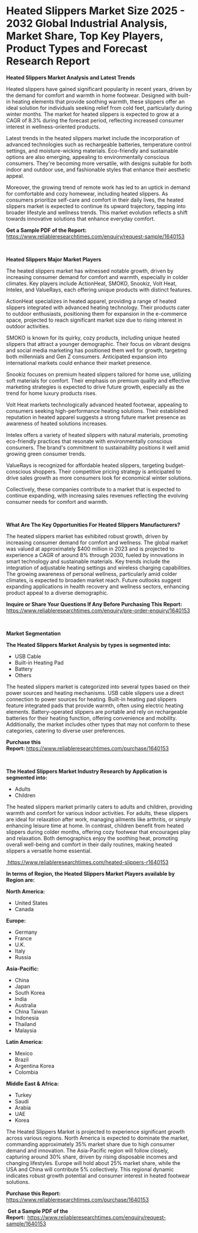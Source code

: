 <p><h1>Heated Slippers Market Size 2025 - 2032 Global Industrial Analysis, Market Share, Top Key Players, Product Types and Forecast Research Report</h1></p><p><strong>Heated Slippers Market Analysis and Latest Trends</strong></p>
<p><p>Heated slippers have gained significant popularity in recent years, driven by the demand for comfort and warmth in home footwear. Designed with built-in heating elements that provide soothing warmth, these slippers offer an ideal solution for individuals seeking relief from cold feet, particularly during winter months. The market for heated slippers is expected to grow at a CAGR of 8.3% during the forecast period, reflecting increased consumer interest in wellness-oriented products.</p><p>Latest trends in the heated slippers market include the incorporation of advanced technologies such as rechargeable batteries, temperature control settings, and moisture-wicking materials. Eco-friendly and sustainable options are also emerging, appealing to environmentally conscious consumers. They're becoming more versatile, with designs suitable for both indoor and outdoor use, and fashionable styles that enhance their aesthetic appeal. </p><p>Moreover, the growing trend of remote work has led to an uptick in demand for comfortable and cozy homewear, including heated slippers. As consumers prioritize self-care and comfort in their daily lives, the heated slippers market is expected to continue its upward trajectory, tapping into broader lifestyle and wellness trends. This market evolution reflects a shift towards innovative solutions that enhance everyday comfort.</p></p>
<p><strong>Get a Sample PDF of the Report:&nbsp;</strong> <a href="https://www.reliableresearchtimes.com/enquiry/request-sample/1640153?utm_campaign=1581&utm_medium=2&utm_source=Github&utm_content=ia&utm_term=16042025&utm_id=heated-slippers">https://www.reliableresearchtimes.com/enquiry/request-sample/1640153</a></p>
<p>&nbsp;</p>
<p><strong>Heated Slippers Major Market Players</strong></p>
<p><p>The heated slippers market has witnessed notable growth, driven by increasing consumer demand for comfort and warmth, especially in colder climates. Key players include ActionHeat, SMOKO, Snookiz, Volt Heat, Intelex, and ValueRays, each offering unique products with distinct features.</p><p>ActionHeat specializes in heated apparel, providing a range of heated slippers integrated with advanced heating technology. Their products cater to outdoor enthusiasts, positioning them for expansion in the e-commerce space, projected to reach significant market size due to rising interest in outdoor activities.</p><p>SMOKO is known for its quirky, cozy products, including unique heated slippers that attract a younger demographic. Their focus on vibrant designs and social media marketing has positioned them well for growth, targeting both millennials and Gen Z consumers. Anticipated expansion into international markets could enhance their market presence.</p><p>Snookiz focuses on premium heated slippers tailored for home use, utilizing soft materials for comfort. Their emphasis on premium quality and effective marketing strategies is expected to drive future growth, especially as the trend for home luxury products rises.</p><p>Volt Heat markets technologically advanced heated footwear, appealing to consumers seeking high-performance heating solutions. Their established reputation in heated apparel suggests a strong future market presence as awareness of heated solutions increases.</p><p>Intelex offers a variety of heated slippers with natural materials, promoting eco-friendly practices that resonate with environmentally conscious consumers. The brand's commitment to sustainability positions it well amid growing green consumer trends.</p><p>ValueRays is recognized for affordable heated slippers, targeting budget-conscious shoppers. Their competitive pricing strategy is anticipated to drive sales growth as more consumers look for economical winter solutions.</p><p>Collectively, these companies contribute to a market that is expected to continue expanding, with increasing sales revenues reflecting the evolving consumer needs for comfort and warmth.</p></p>
<p>&nbsp;</p>
<p><strong>What Are The Key Opportunities For Heated Slippers Manufacturers?</strong></p>
<p><p>The heated slippers market has exhibited robust growth, driven by increasing consumer demand for comfort and wellness. The global market was valued at approximately $400 million in 2023 and is projected to experience a CAGR of around 8% through 2030, fueled by innovations in smart technology and sustainable materials. Key trends include the integration of adjustable heating settings and wireless charging capabilities. The growing awareness of personal wellness, particularly amid colder climates, is expected to broaden market reach. Future outlooks suggest expanding applications in health recovery and wellness sectors, enhancing product appeal to a diverse demographic.</p></p>
<p><strong>Inquire or Share Your Questions If Any Before Purchasing This Report:</strong> <a href="https://www.reliableresearchtimes.com/enquiry/pre-order-enquiry/1640153?utm_campaign=1581&utm_medium=2&utm_source=Github&utm_content=ia&utm_term=16042025&utm_id=heated-slippers">https://www.reliableresearchtimes.com/enquiry/pre-order-enquiry/1640153</a></p>
<p>&nbsp;</p>
<p><strong>Market Segmentation</strong></p>
<p><strong>The Heated Slippers Market Analysis by types is segmented into:</strong></p>
<p><ul><li>USB Cable</li><li>Built-in Heating Pad</li><li>Battery</li><li>Others</li></ul></p>
<p><p>The heated slippers market is categorized into several types based on their power sources and heating mechanisms. USB cable slippers use a direct connection to power sources for heating. Built-in heating pad slippers feature integrated pads that provide warmth, often using electric heating elements. Battery-operated slippers are portable and rely on rechargeable batteries for their heating function, offering convenience and mobility. Additionally, the market includes other types that may not conform to these categories, catering to diverse user preferences.</p></p>
<p><strong>Purchase this Report:&nbsp;</strong><a href="https://www.reliableresearchtimes.com/purchase/1640153?utm_campaign=1581&utm_medium=2&utm_source=Github&utm_content=ia&utm_term=16042025&utm_id=heated-slippers">https://www.reliableresearchtimes.com/purchase/1640153</a></p>
<p>&nbsp;</p>
<p><strong>The Heated Slippers Market Industry Research by Application is segmented into:</strong></p>
<p><ul><li>Adults</li><li>Children</li></ul></p>
<p><p>The heated slippers market primarily caters to adults and children, providing warmth and comfort for various indoor activities. For adults, these slippers are ideal for relaxation after work, managing ailments like arthritis, or simply enhancing leisure time at home. In contrast, children benefit from heated slippers during colder months, offering cozy footwear that encourages play and relaxation. Both demographics enjoy the soothing heat, promoting overall well-being and comfort in their daily routines, making heated slippers a versatile home essential.</p></p>
<p><a href="https://www.reliableresearchtimes.com/heated-slippers-r1640153?utm_campaign=1581&utm_medium=2&utm_source=Github&utm_content=ia&utm_term=16042025&utm_id=heated-slippers">&nbsp;https://www.reliableresearchtimes.com/heated-slippers-r1640153</a></p>
<p><strong>In terms of Region, the Heated Slippers Market Players available by Region are:</strong></p>
<p>
    <p> <strong> North America: </strong>
        <ul>
            <li>United States</li>
            <li>Canada</li>
        </ul>
        </p> 
    <p> <strong> Europe: </strong>
        <ul>
            <li>Germany</li>
            <li>France</li>
            <li>U.K.</li>
            <li>Italy</li>
            <li>Russia</li>
        </ul>
        </p> 
    <p> <strong> Asia-Pacific: </strong>
        <ul>
            <li>China</li>
            <li>Japan</li>
            <li>South Korea</li>
            <li>India</li>
            <li>Australia</li>
            <li>China Taiwan</li>
            <li>Indonesia</li>
            <li>Thailand</li>
            <li>Malaysia</li>
        </ul>
        </p> 
    <p> <strong> Latin America: </strong>
        <ul>
            <li>Mexico</li>
            <li>Brazil</li>
            <li>Argentina Korea</li>
            <li>Colombia</li>
        </ul>
        </p> 
    <p> <strong> Middle East & Africa: </strong>
        <ul>
            <li>Turkey</li>
            <li>Saudi</li>
            <li>Arabia</li>
            <li>UAE</li>
            <li>Korea</li>
        </ul>
    </p>
    </p>
<p><p>The Heated Slippers Market is projected to experience significant growth across various regions. North America is expected to dominate the market, commanding approximately 35% market share due to high consumer demand and innovation. The Asia-Pacific region will follow closely, capturing around 30% share, driven by rising disposable incomes and changing lifestyles. Europe will hold about 25% market share, while the USA and China will contribute 5% collectively. This regional dynamic indicates robust growth potential and consumer interest in heated footwear solutions.</p></p>
<p><strong>Purchase this Report: </strong><a href="https://www.reliableresearchtimes.com/purchase/1640153?utm_campaign=1581&utm_medium=2&utm_source=Github&utm_content=ia&utm_term=16042025&utm_id=heated-slippers">https://www.reliableresearchtimes.com/purchase/1640153</a></p>
<p>&nbsp;<strong>Get a Sample PDF of the Report:&nbsp;&nbsp;</strong><a href="https://www.reliableresearchtimes.com/enquiry/request-sample/1640153?utm_campaign=1581&utm_medium=2&utm_source=Github&utm_content=ia&utm_term=16042025&utm_id=heated-slippers">https://www.reliableresearchtimes.com/enquiry/request-sample/1640153</a></p>
<p><strong></strong></p>
<p><p></p><p></p><p></p></p>